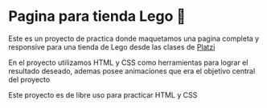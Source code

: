 # Pagina para tienda Lego 🦸

Este es un proyecto de practica donde maquetamos una pagina completa y responsive para una tienda de Lego desde las clases de [ Platzi](http:/https://platzi.com/home/ " Platzi")

En el proyecto utilizamos HTML y CSS como herramientas para lograr el resultado deseado, ademas posee animaciones que era el objetivo central del proyecto

Este proyecto es de libre uso para practicar HTML y CSS
